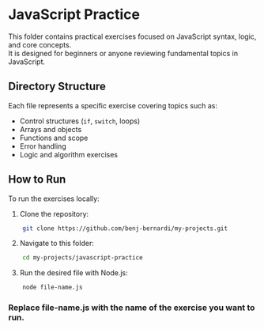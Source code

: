 # JavaScript Practice

This folder contains practical exercises focused on JavaScript syntax, logic, and core concepts.  
It is designed for beginners or anyone reviewing fundamental topics in JavaScript.

## Directory Structure

Each file represents a specific exercise covering topics such as:

- Control structures (`if`, `switch`, loops)
- Arrays and objects
- Functions and scope
- Error handling
- Logic and algorithm exercises

## How to Run

To run the exercises locally:

1. Clone the repository:
   
```bash
    git clone https://github.com/benj-bernardi/my-projects.git
```
2. Navigate to this folder:
   
```bash
    cd my-projects/javascript-practice
```
3. Run the desired file with Node.js:

```bash
    node file-name.js
```
### Replace file-name.js with the name of the exercise you want to run.
